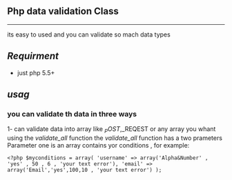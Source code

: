 ## Php data validation Class

***
its easy to used and you can validate so mach data types
## _Requirment_
* just  php 5.5+
## _usag_
 ### you can validate th data in three ways
 1- can validate data into array like $_POST,$_REQEST or any array you whant using the _validate_all_ function
 the _validate_all_ function has a two prameters
 Parameter one is an array contains yor conditions , for example:

`<?php
 $myconditions = array(
'username' => array('Alpha&Number' , 'yes' , 50 , 6 , 'your text error'),
'email' => array('Email','yes',100,10 , 'your text error')
);
   `
